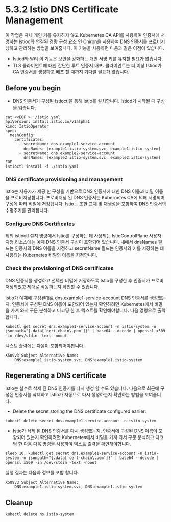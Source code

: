 # 5.3.2 Istio DNS Certificate Management

이 작업은 자체 개인 키를 유지하지 않고 Kubernetes CA API를 사용하여 인증서에 서명하는 Istiod와 연결된 경량 구성 요소 인 Chiron을 사용하여 DNS 인증서를 프로비저닝하고 관리하는 방법을 보여줍니다. 이 기능을 사용하면 다음과 같은 이점이 있습니다.

* Istiod와 달리 이 기능은 보안을 강화하는 개인 서명 키를 유지할 필요가 없습니다.
* TLS 클라이언트에 대한 간단한 루트 인증서 배포. 클라이언트는 더 이상 Istiod가 CA 인증서를 생성하고 배포 할 때까지 기다릴 필요가 없습니다.

## Before you begin

* DNS 인증서가 구성된 istioctl을 통해 Istio를 설치합니다. Istiod가 시작될 때 구성을 읽습니다.

```text
cat <<EOF > ./istio.yaml
apiVersion: install.istio.io/v1alpha1
kind: IstioOperator
spec:
  meshConfig:
    certificates:
      - secretName: dns.example1-service-account
        dnsNames: [example1.istio-system.svc, example1.istio-system]
      - secretName: dns.example2-service-account
        dnsNames: [example2.istio-system.svc, example2.istio-system]
EOF
istioctl install -f ./istio.yaml
```

### DNS certificate provisioning and management <a id="dns-certificate-provisioning-and-management"></a>

Istio는 사용자가 제공 한 구성을 기반으로 DNS 인증서에 대한 DNS 이름과 비밀 이름을 프로비저닝합니다. 프로비저닝 된 DNS 인증서는 Kubernetes CA에 의해 서명되며 구성에 따라 비밀에 저장됩니다. Istio는 또한 교체 및 재생성을 포함하여 DNS 인증서의 수명주기를 관리합니다.

### Configure DNS Certificates

위의 istioctl 설치 명령에서 Istio를 구성하는 데 사용되는 IstioControlPlane 사용자 지정 리소스에는 예제 DNS 인증서 구성이 포함되어 있습니다. 내에서 dnsNames 필드는 인증서의 DNS 이름을 지정하고 secretName 필드는 인증서와 키를 저장하는 데 사용되는 Kubernetes 비밀의 이름을 지정합니다.

### Check the provisioning of DNS certificates

DNS 인증서를 생성하고 선택한 비밀에 저장하도록 Istio를 구성한 후 인증서가 프로비저닝되었고 제대로 작동하는지 확인할 수 있습니다.

Istio가 예제에 구성된대로 dns.example1-service-account DNS 인증서를 생성했는지, 인증서에 구성된 DNS 이름이 포함되어 있는지 확인하려면 Kubernetes에서 비밀을 가져 와서 구문 분석하고 디코딩 한 후 텍스트를 확인해야합니다. 다음 명령으로 출력합니다.

```text
kubectl get secret dns.example1-service-account -n istio-system -o jsonpath="{.data['cert-chain\.pem']}" | base64 --decode | openssl x509 -in /dev/stdin -text -noout
```

텍스트 출력에는 다음이 포함되어야합니다.

```text
X509v3 Subject Alternative Name:
    DNS:example1.istio-system.svc, DNS:example1.istio-system
```

## Regenerating a DNS certificate

Istio는 실수로 삭제 된 DNS 인증서를 다시 생성 할 수도 있습니다. 다음으로 최근에 구성된 인증서를 삭제하고 Istio가 자동으로 다시 생성하는지 확인하는 방법을 보여줍니다.

* Delete the secret storing the DNS certificate configured earlier:

```text
kubectl delete secret dns.example1-service-account -n istio-system
```

* Istio가 삭제 된 DNS 인증서를 다시 생성했는지, 인증서에 구성된 DNS 이름이 포함되어 있는지 확인하려면 Kubernetes에서 비밀을 가져 와서 구문 분석하고 디코딩 한 다음 다음 명령을 사용하여 텍스트 출력을 확인해야합니다.

```text
sleep 10; kubectl get secret dns.example1-service-account -n istio-system -o jsonpath="{.data['cert-chain\.pem']}" | base64 --decode | openssl x509 -in /dev/stdin -text -noout
```

실행 결과는 다음과 정보를 포함 합니다.

```text
X509v3 Subject Alternative Name:
    DNS:example1.istio-system.svc, DNS:example1.istio-system
```

## Cleanup

```text
kubectl delete ns istio-system
```





